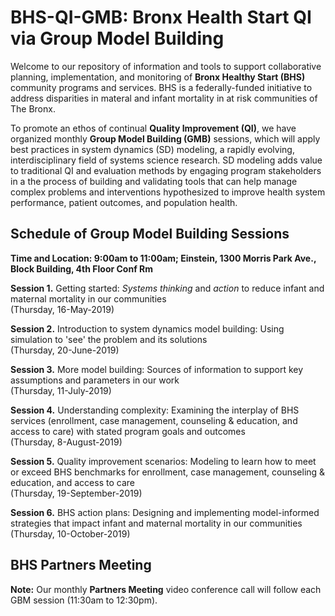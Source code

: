 # BHS-QI-GMB: Bronx Health Start QI via Group Model Building 
Welcome to our repository of information and tools to support collaborative planning, implementation, and monitoring of <b>Bronx Healthy Start (BHS)</b> community programs and services. BHS is a federally-funded initiative to address disparities in materal and infant mortality in at risk communities of The Bronx.  

To promote an ethos of continual <b>Quality Improvement (QI)</b>, we have organized monthly <b>Group Model Building (GMB)</b> sessions, which will apply best practices in system dynamics (SD) modeling, a rapidly evolving, interdisciplinary field of systems science research. SD modeling adds value to traditional QI and evaluation methods by engaging program stakeholders in a the process of building and validating tools that can help manage complex problems and interventions hypothesized to improve health system performance, patient outcomes, and population health. 

## Schedule of Group Model Building Sessions

<b>Time and Location: 9:00am to 11:00am; Einstein, 1300 Morris Park Ave., Block Building, 4th Floor Conf Rm</b>

<b>Session 1.</b> Getting started: <i>Systems thinking</i> and <i>action</i> to reduce infant and maternal mortality in our communities <br> (Thursday, 16-May-2019)<br>

<b>Session 2.</b> Introduction to system dynamics model building: Using simulation to 'see' the problem and its solutions<br> (Thursday, 20-June-2019)<br>

<b>Session 3.</b> More model building: Sources of information to support key assumptions and parameters in our work<br>(Thursday, 11-July-2019)<br>

<b>Session 4.</b> Understanding complexity: Examining the interplay of BHS services (enrollment, case management, counseling & education, and access to care) with stated program goals and outcomes<br>(Thursday, 8-August-2019)<br>

<b>Session 5.</b> Quality improvement scenarios: Modeling to learn how to meet or exceed BHS benchmarks for enrollment, case management, counseling & education, and access to care<br>(Thursday, 19-September-2019)<br> 

<b>Session 6.</b> BHS action plans: Designing and implementing model-informed strategies that impact infant and maternal mortality in our communities<br>(Thursday, 10-October-2019)<br> 

## BHS Partners Meeting

<b>Note:</b> Our monthly <b>Partners Meeting</b> video conference call will follow each GBM session (11:30am to 12:30pm).

